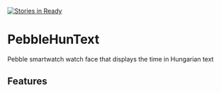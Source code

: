 
[![Stories in Ready](https://badge.waffle.io/aattila/pebblehuntext.svg?label=ready&title=Ready)](http://waffle.io/aattila/pebblehuntext)

# PebbleHunText

Pebble smartwatch watch face that displays the time in Hungarian text

## Features
